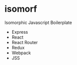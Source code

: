 # isomorf
Isomorphic Javascript Boilerplate

* Express
* React
* React Router
* Redux
* Webpack
* JSS
